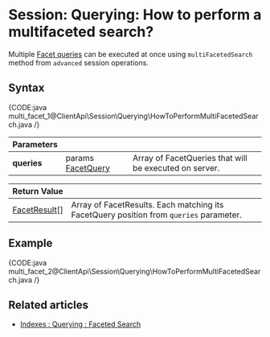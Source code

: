 # Session: Querying: How to perform a multifaceted search?

Multiple [Facet queries](../../../client-api/session/querying/how-to-perform-a-faceted-search) can be executed at once using `multiFacetedSearch` method from `advanced` session operations.

## Syntax

{CODE:java multi_facet_1@ClientApi\Session\Querying\HowToPerformMultiFacetedSearch.java /}

| Parameters | | |
| ------------- | ------------- | ----- |
| **queries** | params [FacetQuery](../../../glossary/facet-query) | Array of FacetQueries that will be executed on server. |

| Return Value | |
| ------------- | ----- |
| [FacetResult](../../../glossary/facet-results#facetresult)[] | Array of FacetResults. Each matching its FacetQuery position from `queries` parameter. |

## Example

{CODE:java multi_facet_2@ClientApi\Session\Querying\HowToPerformMultiFacetedSearch.java /}

## Related articles

- [Indexes : Querying : Faceted Search](../../../indexes/querying/faceted-search)   
